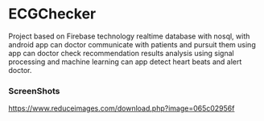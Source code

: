 # ECGChecker
Project based on Firebase technology realtime database with nosql, with android app can doctor communicate with patients and pursuit them using app can doctor check recommendation results analysis using signal processing and machine learning can app detect heart beats and alert doctor.

### ScreenShots

https://www.reduceimages.com/download.php?image=065c02956f

